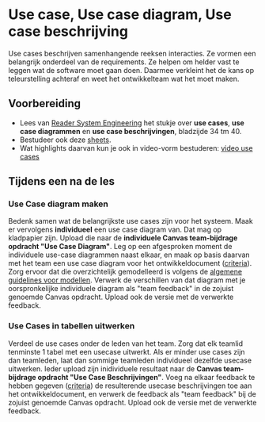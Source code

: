 # Use case, Use case diagram, Use case beschrijving

Use cases beschrijven samenhangende reeksen interacties. Ze vormen een belangrijk onderdeel van de requirements. Ze helpen om helder vast te leggen wat de software moet gaan doen. Daarmee verkleint het de kans op teleurstelling achteraf en weet het ontwikkelteam wat het moet maken.

## Voorbereiding

- Lees van [Reader System Engineering](../../onderwijsmateriaal/readers/reader-system-engineering.pdf) het stukje over **use cases**, **use case diagrammen** en **use case beschrijvingen**, bladzijde 34 tm 40.
- Bestudeer ook deze [sheets](https://github.com/HU-TI-DEV/TI-S2/blob/main/hardware-interfacing/pdfs/sheets-use-cases.pdf).
- Wat highlights daarvan kun je ook in video-vorm bestuderen: [video use cases](https://www.youtube.com/watch?v=KOnqXexY-1A)

## Tijdens een na de les
### Use Case diagram maken
Bedenk samen wat de belangrijkste use cases zijn voor het systeem. Maak er vervolgens **individueel** een use case diagram van. Dat mag op kladpapier zijn. Upload die naar de **individuele Canvas team-bijdrage opdracht "Use Case Diagram"**. Leg op een afgesproken moment de individuele use-case diagrammen naast elkaar, en maak op basis daarvan met het team een use case diagram voor het ontwikkeldocument ([criteria](../../leerdoelen/portfolio-items/use-case-diagram.md)). 
Zorg ervoor dat die overzichtelijk gemodelleerd is volgens de [algemene guidelines voor modellen](../../software/modelleren/inlever-guideline-for-models.md). 
Verwerk de verschillen van dat diagram met je oorspronkelijke individuele diagram als "team feedback" in de zojuist genoemde Canvas opdracht. Upload ook de versie met de verwerkte feedback.
### Use Cases in tabellen uitwerken
Verdeel de use cases onder de leden van het team. Zorg dat elk teamlid tenminste 1 tabel met een usecase uitwerkt. Als er minder use cases zijn dan teamleden, laat dan sommige teamleden individueel dezelfde usecase uitwerken. Ieder upload zijn inidividuele resultaat naar de **Canvas team-bijdrage opdracht "Use Case Beschrijvingen"**. Voeg na elkaar feedback te hebben gegeven ([criteria](../../leerdoelen/portfolio-items/use-case-beschrijving.md)) de resulterende usecase beschrijvingen toe aan het ontwikkeldocument, en verwerk de feedback als "team feedback" bij de zojuist genoemde Canvas opdracht. Upload ook de versie met de verwerkte feedback.

